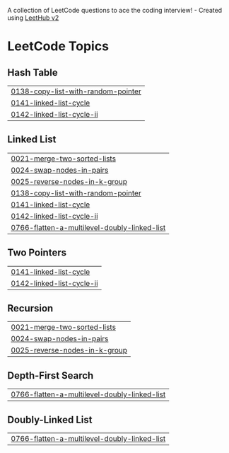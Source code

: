 A collection of LeetCode questions to ace the coding interview! - Created using [LeetHub v2](https://github.com/arunbhardwaj/LeetHub-2.0)
<!---LeetCode Topics Start-->
# LeetCode Topics
## Hash Table
|  |
| ------- |
| [0138-copy-list-with-random-pointer](https://github.com/shashank2004pradhan/DSA-LEETCODE-/tree/master/0138-copy-list-with-random-pointer) |
| [0141-linked-list-cycle](https://github.com/shashank2004pradhan/DSA-LEETCODE-/tree/master/0141-linked-list-cycle) |
| [0142-linked-list-cycle-ii](https://github.com/shashank2004pradhan/DSA-LEETCODE-/tree/master/0142-linked-list-cycle-ii) |
## Linked List
|  |
| ------- |
| [0021-merge-two-sorted-lists](https://github.com/shashank2004pradhan/DSA-LEETCODE-/tree/master/0021-merge-two-sorted-lists) |
| [0024-swap-nodes-in-pairs](https://github.com/shashank2004pradhan/DSA-LEETCODE-/tree/master/0024-swap-nodes-in-pairs) |
| [0025-reverse-nodes-in-k-group](https://github.com/shashank2004pradhan/DSA-LEETCODE-/tree/master/0025-reverse-nodes-in-k-group) |
| [0138-copy-list-with-random-pointer](https://github.com/shashank2004pradhan/DSA-LEETCODE-/tree/master/0138-copy-list-with-random-pointer) |
| [0141-linked-list-cycle](https://github.com/shashank2004pradhan/DSA-LEETCODE-/tree/master/0141-linked-list-cycle) |
| [0142-linked-list-cycle-ii](https://github.com/shashank2004pradhan/DSA-LEETCODE-/tree/master/0142-linked-list-cycle-ii) |
| [0766-flatten-a-multilevel-doubly-linked-list](https://github.com/shashank2004pradhan/DSA-LEETCODE-/tree/master/0766-flatten-a-multilevel-doubly-linked-list) |
## Two Pointers
|  |
| ------- |
| [0141-linked-list-cycle](https://github.com/shashank2004pradhan/DSA-LEETCODE-/tree/master/0141-linked-list-cycle) |
| [0142-linked-list-cycle-ii](https://github.com/shashank2004pradhan/DSA-LEETCODE-/tree/master/0142-linked-list-cycle-ii) |
## Recursion
|  |
| ------- |
| [0021-merge-two-sorted-lists](https://github.com/shashank2004pradhan/DSA-LEETCODE-/tree/master/0021-merge-two-sorted-lists) |
| [0024-swap-nodes-in-pairs](https://github.com/shashank2004pradhan/DSA-LEETCODE-/tree/master/0024-swap-nodes-in-pairs) |
| [0025-reverse-nodes-in-k-group](https://github.com/shashank2004pradhan/DSA-LEETCODE-/tree/master/0025-reverse-nodes-in-k-group) |
## Depth-First Search
|  |
| ------- |
| [0766-flatten-a-multilevel-doubly-linked-list](https://github.com/shashank2004pradhan/DSA-LEETCODE-/tree/master/0766-flatten-a-multilevel-doubly-linked-list) |
## Doubly-Linked List
|  |
| ------- |
| [0766-flatten-a-multilevel-doubly-linked-list](https://github.com/shashank2004pradhan/DSA-LEETCODE-/tree/master/0766-flatten-a-multilevel-doubly-linked-list) |
<!---LeetCode Topics End-->
